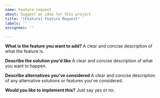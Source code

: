 ```yaml
---
name: Feature request
about: Suggest an idea for this project
title: "[Feature] Feature Request"
labels: ''
assignees: ''

---
```


**What is the feature you want to add?**
A clear and concise description of what the feature is.

**Describe the solution you'd like**
A clear and concise description of what you want to happen.

**Describe alternatives you've considered**
A clear and concise description of any alternative solutions or features you've considered.

**Would you like to implement this?**
Just say yes or no.
